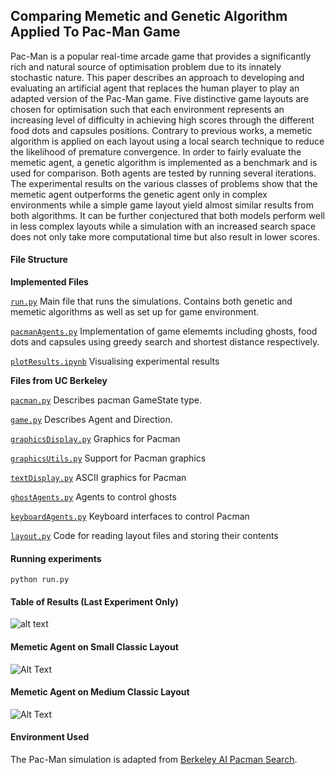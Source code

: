 
## Comparing Memetic and Genetic Algorithm Applied To Pac-Man Game

Pac-Man is a popular real-time arcade game that provides a significantly rich and natural source of optimisation problem due to its innately stochastic nature. This paper describes an approach to developing and evaluating an artificial agent that replaces the human player to play an adapted version of the Pac-Man game. Five distinctive game layouts are chosen for optimisation such that each environment represents an increasing level of difficulty in achieving high scores through the different food dots and capsules positions. Contrary to previous works, a memetic algorithm is applied on each layout using a local search technique to reduce the likelihood of premature convergence.  In order to fairly evaluate the memetic agent, a genetic algorithm is implemented as a benchmark and is used for comparison. Both agents are tested by running several iterations. The experimental results on the various classes of problems show that the memetic agent outperforms the genetic agent only in complex environments while a simple game layout yield almost similar results from both algorithms. It can be further conjectured that both models perform well in less complex layouts while a simulation with an increased search space does not only take more computational time but also result in lower scores. 

#### File Structure

**Implemented Files**

[`run.py`](run.py) Main file that runs the simulations. Contains both genetic and memetic algorithms as well as set up for game environment.

[`pacmanAgents.py`](pacmanAgents.py) Implementation of game elememts including ghosts, food dots and capsules using greedy search and shortest distance respectively.

[`plotResults.ipynb`](plotResults.ipynb) Visualising experimental results 

**Files from UC Berkeley**

[`pacman.py`](pacman.py) Describes pacman GameState type.

[`game.py`](game.py) Describes Agent and Direction.

[`graphicsDisplay.py`](graphicsDisplay.py)   Graphics for Pacman

[`graphicsUtils.py`](graphicsUtils.py)   Support for Pacman graphics

[`textDisplay.py`](textDisplay.py)   ASCII graphics for Pacman

[`ghostAgents.py`](ghostAgents.py)   Agents to control ghosts

[`keyboardAgents.py`](keyboardAgents.py)   Keyboard interfaces to control Pacman

[`layout.py`](layout.py)   Code for reading layout files and storing their contents

#### Running experiments

```
python run.py
```

#### Table of Results (Last Experiment Only)

![alt text]()

#### Memetic Agent on Small Classic Layout
![Alt Text]()

#### Memetic Agent on Medium Classic Layout
![Alt Text]()

#### Environment Used
The Pac-Man simulation is adapted from [Berkeley AI Pacman Search](http://ai.berkeley.edu).

